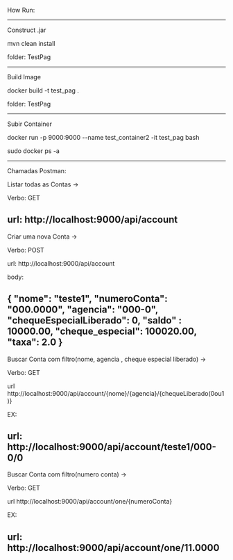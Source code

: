 How Run:


*********************************************************
Construct .jar

mvn clean install 

folder: TestPag


*********************************************************
Build Image 

docker build -t test_pag .

folder: TestPag


*********************************************************
Subir Container 

docker run -p 9000:9000 --name test_container2 -it test_pag bash 

sudo docker ps -a


*********************************************************
Chamadas Postman:

Listar todas as Contas ->

Verbo: GET

url: http://localhost:9000/api/account
--------------


Criar uma nova Conta ->

Verbo: POST

url: http://localhost:9000/api/account

body:

{
    "nome": "teste1",
    "numeroConta": "000.0000",
    "agencia": "000-0",
    "chequeEspecialLiberado": 0,
    "saldo" : 10000.00,
    "cheque_especial": 100020.00,
    "taxa": 2.0
}
--------------


Buscar Conta com filtro(nome, agencia , cheque especial liberado) -> 

Verbo: GET

url http://localhost:9000/api/account/{nome}/{agencia}/{chequeLiberado(0ou1)}

EX:

url: http://localhost:9000/api/account/teste1/000-0/0
--------------


Buscar Conta com filtro(numero conta) -> 

Verbo: GET

url http://localhost:9000/api/account/one/{numeroConta}

EX:

url: http://localhost:9000/api/account/one/11.0000
--------------

